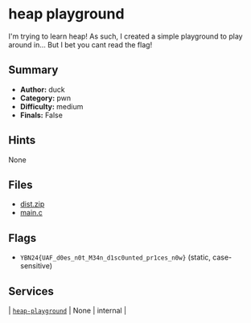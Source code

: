 # heap playground
I'm trying to learn heap! As such, I created a simple playground to play around in... But I bet you cant read the flag!

## Summary
- **Author:** duck
- **Category:** pwn
- **Difficulty:** medium
- **Finals:** False

## Hints
None

## Files
- [dist.zip](<dist/dist.zip>)
- [main.c](<dist/main.c>)

## Flags
- `YBN24{UAF_d0es_n0t_M34n_d1sc0unted_pr1ces_n0w}` (static, case-sensitive)

## Services
| [`heap-playground`](<service/heap-playground>) | None | internal |

